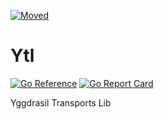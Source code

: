 [![Moved](https://img.shields.io/badge/Moved%20to-Yggdrasil--Unofficial%2Fytl-red?style=for-the-badge)](https://github.com/Yggdrasil-Unofficial/ytl)
  
# Ytl
[![Go Reference](https://pkg.go.dev/badge/github.com/DomesticMoth/ytl.svg)](https://pkg.go.dev/github.com/DomesticMoth/ytl)
[![Go Report Card](https://goreportcard.com/badge/github.com/DomesticMoth/ytl)](https://goreportcard.com/report/github.com/DomesticMoth/ytl)
  
Yggdrasil Transports Lib
